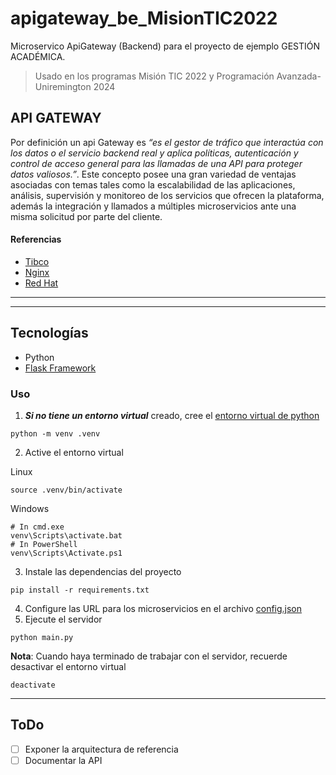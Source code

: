 # apigateway_be_MisionTIC2022
Microservico ApiGateway (Backend) para el proyecto de ejemplo GESTIÓN ACADÉMICA.
> Usado en los programas Misión TIC 2022 y Programación Avanzada-Uniremington 2024

## API GATEWAY
Por definición un api Gateway es _“es el gestor de tráfico que interactúa con los datos o el servicio backend real y aplica políticas, autenticación y control de acceso general para las llamadas de una API para proteger datos valiosos.”_. Este concepto posee una gran variedad de ventajas asociadas con temas tales como la escalabilidad de las aplicaciones, análisis,  supervisión y monitoreo de los servicios que ofrecen la plataforma, además la integración y llamados a múltiples microservicios ante una misma solicitud por parte del cliente.

#### Referencias
- [Tibco](https://www.tibco.com/glossary/what-is-an-api-gateway)
- [Nginx](https://www.nginx.com/learn/api-gateway/)
- [Red Hat](https://www.redhat.com/es/topics/api/what-does-an-api-gateway-do)
---
---
## Tecnologías
- Python
- [Flask Framework](https://flask.palletsprojects.com)

### Uso
1. __*Si no tiene un entorno virtual*__ creado, cree el [entorno virtual de python](https://docs.python.org/es/3/library/venv.html)
```
python -m venv .venv
```
2. Active el entorno virtual

Linux
```
source .venv/bin/activate
```
Windows
```
# In cmd.exe
venv\Scripts\activate.bat
# In PowerShell
venv\Scripts\Activate.ps1
```
3. Instale las dependencias del proyecto
```
pip install -r requirements.txt
```
4. Configure las URL para los microservicios en el archivo [config.json](config.json)
5. Ejecute el servidor
```
python main.py
```
__Nota__: Cuando haya terminado de trabajar con el servidor, recuerde desactivar el entorno virtual
```
deactivate
```
---
## ToDo
- [ ] Exponer la arquitectura de referencia
- [ ] Documentar la API